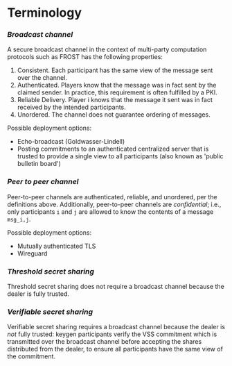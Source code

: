 # Terminology

### _Broadcast channel_

A secure broadcast channel in the context of multi-party computation protocols
such as FROST has the following properties:

1. Consistent. Each participant has the same view of the message sent over the channel.
2. Authenticated. Players know that the message was in fact sent by the claimed sender. In practice, this
requirement is often fulfilled by a PKI.
3. Reliable Delivery. Player i knows that the message it sent was in fact received by the intended participants.
4. Unordered. The channel does not guarantee ordering of messages.

Possible deployment options:
- Echo-broadcast (Goldwasser-Lindell)
- Posting commitments to an authenticated centralized server that is trusted to
  provide a single view to all participants (also known as 'public bulletin board')

### _Peer to peer channel_

Peer-to-peer channels are authenticated, reliable, and unordered, per the
definitions above. Additionally, peer-to-peer channels are _confidential_; i.e.,
only participants `i` and `j` are allowed to know the contents of
a message `msg_i,j`.

Possible deployment options:
- Mutually authenticated TLS
- Wireguard

### _Threshold secret sharing_

Threshold secret sharing does not require a broadcast channel because the dealer is fully trusted.

### _Verifiable secret sharing_

Verifiable secret sharing requires a broadcast channel because the dealer is
_not_ fully trusted: keygen participants verify the VSS commitment which is
transmitted over the broadcast channel before accepting the shares distributed
from the dealer, to ensure all participants have the same view of the commitment.


